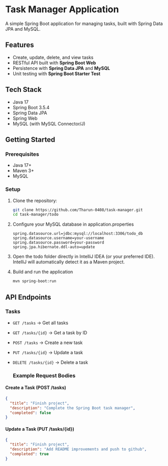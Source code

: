 # Task Manager Application  

A simple Spring Boot application for managing tasks, built with Spring Data JPA and MySQL.  

## Features  
- Create, update, delete, and view tasks  
- RESTful API built with **Spring Boot Web**  
- Persistence with **Spring Data JPA** and **MySQL**  
- Unit testing with **Spring Boot Starter Test**  

## Tech Stack  
- Java 17  
- Spring Boot 3.5.4  
- Spring Data JPA  
- Spring Web  
- MySQL (with MySQL Connector/J)  

## Getting Started  

### Prerequisites  
- Java 17+  
- Maven 3+  
- MySQL  

### Setup  
1. Clone the repository:  
   ```bash
   git clone https://github.com/Tharun-0408/task-manager.git
   cd task-manager/todo

2. Configure your MySQL database in application.properties
   ```properties
   spring.datasource.url=jdbc:mysql://localhost:3306/todo_db
   spring.datasource.username=your-username
   spring.datasource.password=your-password
   spring.jpa.hibernate.ddl-auto=update
   
3. Open the todo folder directly in IntelliJ IDEA (or your preferred IDE). IntelliJ will automatically detect it as a Maven project.
   
4. Build and run the application
   ```bash
   mvn spring-boot:run

## API Endpoints

### Tasks
- `GET /tasks` → Get all tasks  
- `GET /tasks/{id}` → Get a task by ID  
- `POST /tasks` → Create a new task  
- `PUT /tasks/{id}` → Update a task  
- `DELETE /tasks/{id}` → Delete a task

  ### Example Request Bodies  

#### Create a Task (POST /tasks)  
```json
{
  "title": "Finish project",
  "description": "Complete the Spring Boot task manager",
  "completed": false
}
```
#### Update a Task (PUT /tasks/{id})
```json
{
  "title": "Finish project",
  "description": "Add README improvements and push to github",
  "completed": true
}
```





   
